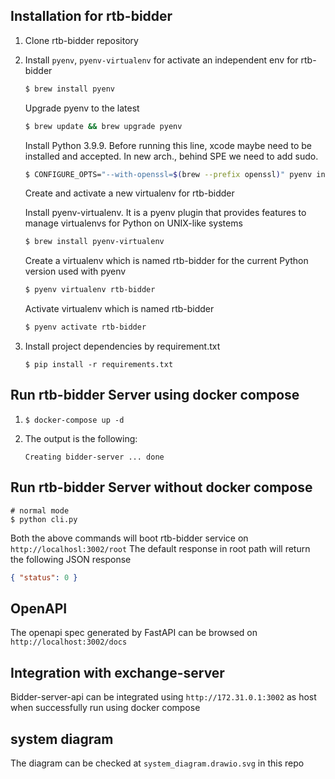 ## Installation for rtb-bidder

1. Clone rtb-bidder repository


2. Install `pyenv`, `pyenv-virtualenv` for activate an independent env for rtb-bidder

    ```sh
    $ brew install pyenv
    ```

    Upgrade pyenv to the latest

    ```sh
    $ brew update && brew upgrade pyenv
    ```
     Install Python 3.9.9.
    Before running this line, xcode maybe need to be installed and accepted. In new arch., behind SPE we need to add sudo.

    ```sh
    $ CONFIGURE_OPTS="--with-openssl=$(brew --prefix openssl)" pyenv install 3.9.9
    ```
   Create and activate a new virtualenv for rtb-bidder

    Install pyenv-virtualenv. It is a pyenv plugin that provides features to manage virtualenvs for Python on UNIX-like systems

    ```sh
    $ brew install pyenv-virtualenv
    ```

    Create a virtualenv which is named rtb-bidder for the current Python version used with pyenv

    ```sh
    $ pyenv virtualenv rtb-bidder
    ```

    Activate virtualenv which is named rtb-bidder

    ```sh
    $ pyenv activate rtb-bidder
    ```

3. Install project dependencies by requirement.txt

   ```shell
   $ pip install -r requirements.txt
   ```


## Run rtb-bidder Server using docker compose
1.
    ```shell
    $ docker-compose up -d
    ```
2. The output is the following:

    ```shell
    Creating bidder-server ... done
    ```


## Run rtb-bidder Server without docker compose

```shell
# normal mode
$ python cli.py
```


Both the above commands will boot rtb-bidder service on `http://localhosl:3002/root`
The default response in root path will return the following JSON response

```json
{ "status": 0 }
```

## OpenAPI

The openapi spec generated by FastAPI can be browsed on `http://localhost:3002/docs`


## Integration with exchange-server

Bidder-server-api can be integrated using `http://172.31.0.1:3002`
as host when successfully run using docker compose

## system diagram

The diagram can be checked at `system_diagram.drawio.svg` in this repo

